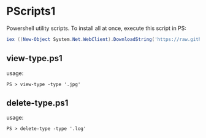 # PScripts1

Powershell utility scripts. To install all at once, execute this script in PS:

```powershell
iex ((New-Object System.Net.WebClient).DownloadString('https://raw.githubusercontent.com/arturbasinki/PScripts1/main/install.ps1'))
```

## view-type.ps1

usage:

```terminal
PS > view-type -type '.jpg'
```

## delete-type.ps1

usage:

```terminal
PS > delete-type -type '.log'
```
